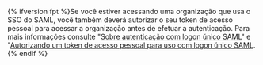 {% ifversion fpt %}Se você estiver acessando uma organização que usa o SSO do SAML, você também deverá autorizar o seu token de acesso pessoal para acessar a organização antes de efetuar a autenticação. Para mais informações consulte "[Sobre autenticação com logon único SAML](/github/authenticating-to-github/about-authentication-with-saml-single-sign-on)" e "[Autorizando um token de acesso pessoal para uso com logon único SAML](/github/authenticating-to-github/authorizing-a-personal-access-token-for-use-with-saml-single-sign-on).{% endif %}
